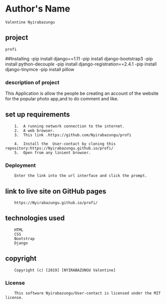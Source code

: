 # Author's Name
    Valentine Nyirabazungu

## project 
    profi

##Installing 
-pip install django==1.11
-pip install django-bootstrap3
-pip install python-decouple
-pip install django-registration==2.4.1
-pip install django-tinymce
-pip install pillow



### description of project
  This Application  is allow the people  be creating an account of the website for the popular photo app,and to do comment and like.

##  set up requirements
        1.  A running network connection to the internet.
        2.  A web browser.
        3.  This link .https://github.com/Nyirabazungu/profi

        4.  Install the  User-contact by cloning this repository:https://Nyirabazungu.github.io/profi/
        5.  Open from any linient browser.


### Deployment
        Enter the link into the url interface and click the prompt.

## link to live site on GitHub pages
        https://Nyirabazungu.github.io/profi/

## technologies used
        HTML
        CSS
        Bootstrap
        Django
       
## copyright
        Copyright (c) [2019] [NYIRABAZUNGU Valentine]
    
### License
        This software Nyirabazungu/User-contact is licensed under the MIT license.
